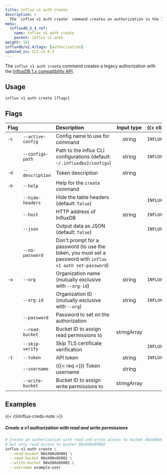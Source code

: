 ```yaml
---
title: influx v1 auth create
description: >
  The `influx v1 auth create` command creates an authorization in the InfluxDB 1.x compatibility API.
menu:
  influxdb_2_4_ref:
    name: influx v1 auth create
    parent: influx v1 auth
weight: 101
influxdb/v2.4/tags: [authorization]
updated_in: CLI v2.0.3
---
```


The `influx v1 auth create` command creates a legacy authorization with the [InfluxDB 1.x compatibility API](/influxdb/v2.4/reference/api/influxdb-1x/).

## Usage
```
influx v1 auth create [flags]
```

## Flags
| Flag |                   | Description                                                                                                | Input type  | {{< cli/mapped >}}     |
| :--- | :---------------- | :--------------------------------------------------------------------------------------------------------- | :---------: | :--------------------- |
| `-c` | `--active-config` | Config name to use for command                                                                             |   string    | `INFLUX_ACTIVE_CONFIG` |
|      | `--configs-path`  | Path to the influx CLI configurations (default: `~/.influxdbv2/configs`)                                   |   string    | `INFLUX_CONFIGS_PATH`  |
| `-d` | `--description`   | Token description                                                                                          |   string    |                        |
| `-h` | `--help`          | Help for the `create` command                                                                              |             |                        |
|      | `--hide-headers`  | Hide the table headers (default: `false`)                                                                  |             | `INFLUX_HIDE_HEADERS`  |
|      | `--host`          | HTTP address of InfluxDB                                                                                   |   string    | `INFLUX_HOST`          |
|      | `--json`          | Output data as JSON (default: `false`)                                                                     |             | `INFLUX_OUTPUT_JSON`   |
|      | `--no-password`   | Don't prompt for a password (to use the token, you must set a password with `influx v1 auth set-password`) |             |                        |
| `-o` | `--org`           | Organization name (mutually exclusive with `--org-id`)                                                     |   string    | `INFLUX_ORG`           |
|      | `--org-id`        | Organization ID (mutually exclusive with `--org`)                                                          |   string    | `INFLUX_ORG_ID`        |
|      | `--password`      | Password to set on the authorization                                                                       |             |                        |
|      | `--read-bucket`   | Bucket ID to assign read permissions to                                                                    | stringArray |                        |
|      | `--skip-verify`   | Skip TLS certificate verification                                                                          |             | `INFLUX_SKIP_VERIFY`   |
| `-t` | `--token`         | API token                                                                                                  |   string    | `INFLUX_TOKEN`         |
|      | `--username`      | ({{< req >}}) Token username                                                                               |   string    |                        |
|      | `--write-bucket`  | Bucket ID to assign write permissions to                                                                   | stringArray |                        |

## Examples

{{< cli/influx-creds-note >}}

##### Create a v1 authorization with read and write permissions
```sh
# Create an authorization with read and write access to bucket 00xX00o0X001
# but only read access to bucket 00xX00o0X002
influx v1 auth create \
  --read-bucket 00xX00o0X001 \
  --read-bucket 00xX00o0X002 \
  --write-bucket 00xX00o0X001 \
  --username example-user
```
